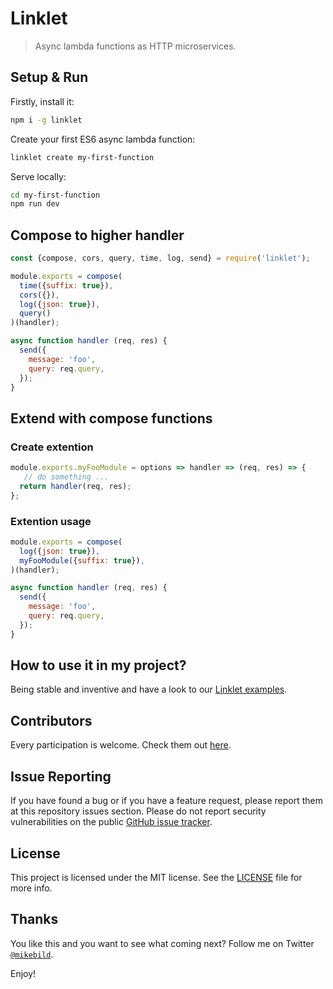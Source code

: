 # Linklet

> Async lambda functions as HTTP microservices.

## Setup & Run

Firstly, install it:

```bash
npm i -g linklet
```

Create your first ES6 async lambda function:

```bash
linklet create my-first-function
```

Serve locally:

```bash
cd my-first-function
npm run dev
```

## Compose to higher handler

```javascript
const {compose, cors, query, time, log, send} = require('linklet');

module.exports = compose(
  time({suffix: true}),
  cors({}),
  log({json: true}),
  query()
)(handler);

async function handler (req, res) {
  send({
    message: 'foo',
    query: req.query,
  });
}
```

## Extend with compose functions

### Create extention

```javascript
module.exports.myFooModule = options => handler => (req, res) => {
   // do something ...
  return handler(req, res);
};
```

### Extention usage

```javascript
module.exports = compose(
  log({json: true}),
  myFooModule({suffix: true}),
)(handler);

async function handler (req, res) {
  send({
    message: 'foo',
    query: req.query,
  });
}
```

## How to use it in my project?

Being stable and inventive and have a look to our [Linklet examples](https://github.com/codecommission/linklet-examples).

## Contributors

Every participation is welcome. Check them out [here](https://github.com/codecommission/linklet/graphs/contributors).

## Issue Reporting

If you have found a bug or if you have a feature request, please report them at this repository issues section. Please do not report security vulnerabilities on the public [GitHub issue tracker](https://github.com/codecommission/linklet/issues).

## License

This project is licensed under the MIT license. See the [LICENSE](LICENSE) file for more info.

## Thanks

You like this and you want to see what coming next? Follow me on Twitter [`@mikebild`](https://twitter.com/mikebild).

Enjoy!